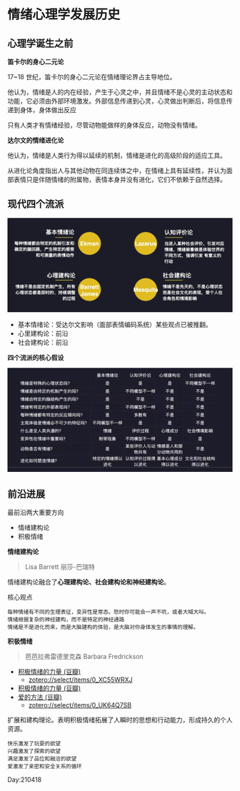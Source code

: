 # 情绪心理学发展历史

## 心理学诞生之前

**笛卡尔的身心二元论**

17~18 世纪，笛卡尔的身心二元论在情绪理论界占主导地位。

他认为，情绪是人的内在经验，产生于心灵之中，并且情绪不是心灵的主动状态和功能，它必须由外部环境激发。外部信息传递到心灵，心灵做出判断后，将信息传递到身体，身体做出反应

只有人类才有情绪经验，尽管动物能做样的身体反应，动物没有情绪。

**达尔文的情绪进化论**

他认为，情绪是人类行为得以延续的机制，情绪是进化的高级阶段的适应工具。

从进化论角度指出人与其他动物在同连续体之中，在情绪上具有延续性，并认为面部表情只是伴随情绪的附属物，表情本身并没有进化，它们不依赖于自然选择。

## 现代四个流派

![210418情绪心理学四个流派.png](./img/210418情绪心理学四个流派.png)

- 基本情绪论：受达尔文影响（面部表情编码系统）某些观点已被推翻。
- 心里建构论：前沿
- 社会建构论：前沿

**四个流派的核心假设**

![210418-四个流派核心假设.png](./img/210418-四个流派核心假设.png)

## 前沿进展

最前沿两大重要方向

- 情绪建构论
- 积极情绪

**情绪建构论**

>Lisa Barrett 丽莎-巴瑞特

情绪建构论融合了**心理建构论、社会建构论和神经建构论**。

核心观点

```
每种情绪有不同的生理表征，变异性是常态。怒时你可能会一声不吭，或者大喊大叫。
情绪根据复杂的神经建构，而不是特定的神经通路
情绪是不是进化而来，而是大脑建构的体验，是大脑对你身体发生的事情的理解。
```

**积极情绪**

>芭芭拉弗雷德里克森 Barbara Fredrickson
- [积极情绪的力量 (豆瓣)](https://book.douban.com/subject/35314376/)
  - <zotero://select/items/0_XC55WRXJ>
- [积极情绪的力量 (豆瓣)](https://book.douban.com/subject/5398985/)
- [爱的方法 (豆瓣)](https://book.douban.com/subject/25981848/)
  - <zotero://select/items/0_UK64Q7SB>

扩展和建构理论。表明积极情绪拓展了人瞬时的思想和行动能力，形成持久的个人资源。

```
快乐激发了玩耍的欲望
兴趣激发了探索的欲望
满足激发了品位和融洽的欲望
爱激发了亲密和安全关系的循环
```

Day:210418
